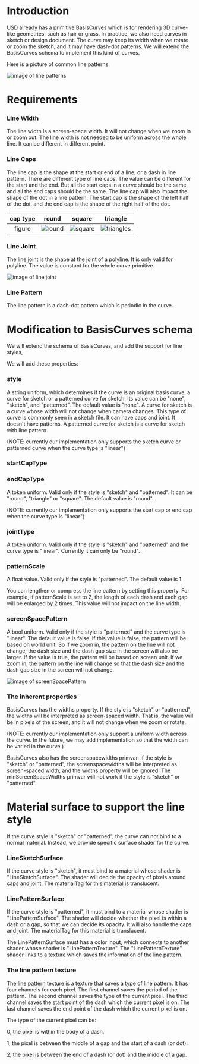 # Introduction
USD already has a primitive BasisCurves which is for rendering 3D curve-like geometries, such as hair or grass. In practice, we also need curves in sketch or design document. The curve may keep its width when we rotate or zoom the sketch, and it may have dash-dot patterns. We will extend the BasisCurves schema to implement this kind of curves.

Here is a picture of common line patterns.

![image of line patterns](linePatterns.jpg)

# Requirements

### Line Width
The line width is a screen-space width. It will not change when we zoom in or zoom out. The line width is not needed to be uniform across the whole line. It can be different in different point.

### Line Caps
The line cap is the shape at the start or end of a line, or a dash in line pattern. There are different type of line caps. The value can be different for the start and the end. But all the start caps in a curve should be the same, and all the end caps should be the same.
The line cap will also impact the shape of the dot in a line pattern. The start cap is the shape of the left half of the dot, and the end cap is the shape of the right half of the dot.

| cap type |   round   |  square  |  triangle  |
|:--------:|:---------:|:-----------:|:----------:|
|  figure  |![round](roundcap.png)|![square](rectanglecap.png)|![triangles](triangleoutcap.png)|

### Line Joint
The line joint is the shape at the joint of a polyline. It is only valid for polyline. The value is constant for the whole curve primitive.

![image of line joint](roundJoint.png)

### Line Pattern
The line pattern is a dash-dot pattern which is periodic in the curve. 

# Modification to BasisCurves schema
We will extend the schema of BasisCurves, and add the support for line styles,

We will add these properties:
### style
A string uniform, which determines if the curve is an original basis curve, a curve for sketch or a patterned curve for sketch. Its value can be "none", "sketch", and "patterned". The default value is "none".
A curve for sketch is a curve whose width will not change when camera changes. This type of curve is commonly seen in a sketch file. It can have caps and joint. It doesn't have patterns.
A patterned curve for sketch is a curve for sketch with line pattern. 

(NOTE: currently our implementation only supports the sketch curve or patterned curve when the curve type is "linear")

### startCapType
### endCapType
A token uniform. Valid only if the style is "sketch" and "patterned". It can be "round", "triangle" or "square". The default value is "round".

(NOTE: currently our implementation only supports the start cap or end cap when the curve type is "linear")

### jointType
A token uniform. Valid only if the style is "sketch" and "patterned" and the curve type is "linear". Currently it can only be "round". 

### patternScale
A float value. Valid only if the style is "patterned". The default value is 1.

You can lengthen or compress the line pattern by setting this property. For example, if patternScale is set to 2, the length of each dash and each gap will be enlarged by 2 times. This value will not impact on the line width.

### screenSpacePattern
A bool uniform. Valid only if the style is "patterned" and the curve type is "linear". The default value is false. 
If this value is false, the pattern will be based on world unit. So if we zoom in, the pattern on the line will not change, the dash size and the dash gap size in the screen will also be larger. If the value is true, the pattern will be based on screen unit. If we zoom in, the pattern on the line will change so that the dash size and the dash gap size in the screen will not change.

![image of screenSpacePattern](screenSpacePattern.png)

### The inherent properties 
BasisCurves has the widths property. If the style is "sketch" or "patterned", the widths will be interpreted as screen-spaced width. That is, the value will be in pixels of the screen, and it will not change when we zoom or rotate.

(NOTE: currently our implementation only support a uniform width across the curve. In the future, we may add implementation so that the width can be varied in the curve.)

BasisCurves also has the screenspacewidths primvar. If the style is "sketch" or "patterned", the screenspacewidths will be interpreted as screen-spaced width, and the widths property will be ignored.
The minScreenSpaceWidths primvar will not work if the style is "sketch" or "patterned".

# Material surface to support the line style
If the curve style is "sketch" or "patterned", the curve can not bind to a normal material. Instead, we provide specific surface shader for the curve.

### LineSketchSurface
If the curve style is "sketch", it must bind to a material whose shader is "LineSketchSurface". The shader will decide the opacity of pixels around caps and joint. The materialTag for this material is translucent.

### LinePatternSurface
If the curve style is "patterned", it must bind to a material whose shader is "LinePatternSurface". The shader will decide whether the pixel is within a dash or a gap, so that we can decide its opacity. It will also handle the caps and joint. The materialTag for this material is translucent.

The LinePatternSurface must has a color input, which connects to another shader whose shader is "LinePatternTexture". The "LinePatternTexture" shader links to a texture which saves the information of the line pattern.

### The line pattern texture
The line pattern texture is a texture that saves a type of line pattern. It has four channels for each pixel. The first channel saves the period of the pattern. The second channel saves the type of the current pixel. The third channel saves the start point of the dash which the current pixel is on. The last channel saves the end point of the dash which the current pixel is on. 

The type of the current pixel can be:

0, the pixel is within the body of a dash.

1, the pixel is between the middle of a gap and the start of a dash (or dot).

2, the pixel is between the end of a dash (or dot) and the middle of a gap.
